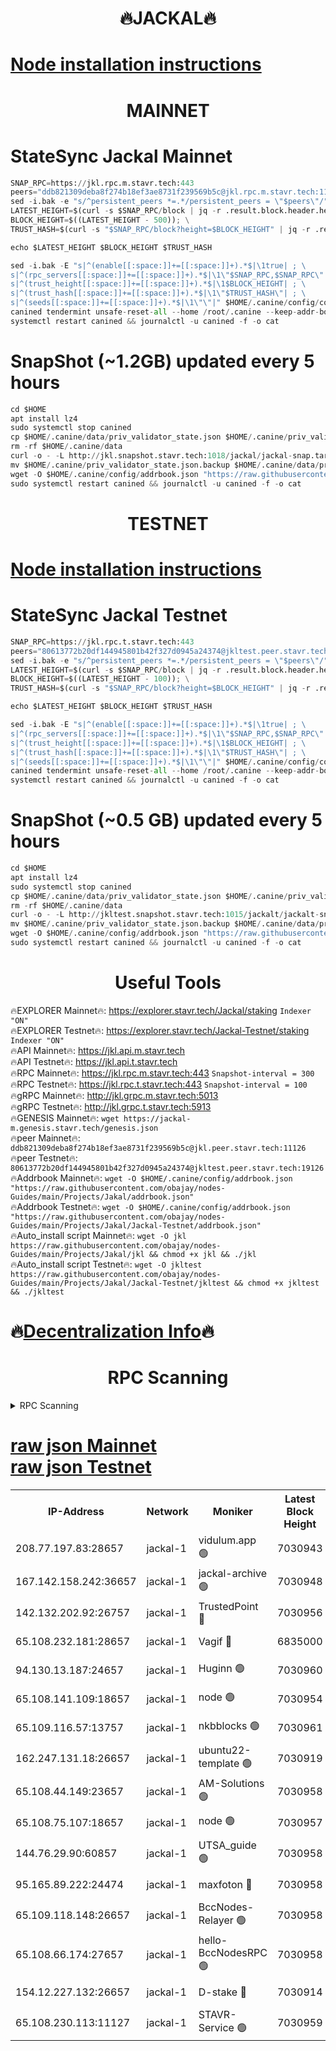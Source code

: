 <h1 align="center"> 🔥JACKAL🔥</h1>

[Node installation instructions](https://github.com/obajay/nodes-Guides/tree/main/Projects/Jakal)
=

<h1 align="center"> MAINNET</h1>

# StateSync Jackal Mainnet
```python
SNAP_RPC=https://jkl.rpc.m.stavr.tech:443
peers="ddb821309deba8f274b18ef3ae8731f239569b5c@jkl.rpc.m.stavr.tech:11126"
sed -i.bak -e "s/^persistent_peers *=.*/persistent_peers = \"$peers\"/" $HOME/.canine/config/config.toml
LATEST_HEIGHT=$(curl -s $SNAP_RPC/block | jq -r .result.block.header.height); \
BLOCK_HEIGHT=$((LATEST_HEIGHT - 500)); \
TRUST_HASH=$(curl -s "$SNAP_RPC/block?height=$BLOCK_HEIGHT" | jq -r .result.block_id.hash)

echo $LATEST_HEIGHT $BLOCK_HEIGHT $TRUST_HASH

sed -i.bak -E "s|^(enable[[:space:]]+=[[:space:]]+).*$|\1true| ; \
s|^(rpc_servers[[:space:]]+=[[:space:]]+).*$|\1\"$SNAP_RPC,$SNAP_RPC\"| ; \
s|^(trust_height[[:space:]]+=[[:space:]]+).*$|\1$BLOCK_HEIGHT| ; \
s|^(trust_hash[[:space:]]+=[[:space:]]+).*$|\1\"$TRUST_HASH\"| ; \
s|^(seeds[[:space:]]+=[[:space:]]+).*$|\1\"\"|" $HOME/.canine/config/config.toml
canined tendermint unsafe-reset-all --home /root/.canine --keep-addr-book
systemctl restart canined && journalctl -u canined -f -o cat
```
# SnapShot (~1.2GB) updated every 5 hours
```python
cd $HOME
apt install lz4
sudo systemctl stop canined
cp $HOME/.canine/data/priv_validator_state.json $HOME/.canine/priv_validator_state.json.backup
rm -rf $HOME/.canine/data
curl -o - -L http://jkl.snapshot.stavr.tech:1018/jackal/jackal-snap.tar.lz4 | lz4 -c -d - | tar -x -C $HOME/.canine --strip-components 2
mv $HOME/.canine/priv_validator_state.json.backup $HOME/.canine/data/priv_validator_state.json
wget -O $HOME/.canine/config/addrbook.json "https://raw.githubusercontent.com/obajay/nodes-Guides/main/Projects/Jakal/addrbook.json"
sudo systemctl restart canined && journalctl -u canined -f -o cat
```

<h1 align="center"> TESTNET</h1>

[Node installation instructions](https://github.com/obajay/nodes-Guides/tree/main/Projects/Jakal/Jackal-Testnet)
=

# StateSync Jackal Testnet
```python
SNAP_RPC=https://jkl.rpc.t.stavr.tech:443
peers="80613772b20df144945801b42f327d0945a24374@jkltest.peer.stavr.tech:19126"
sed -i.bak -e "s/^persistent_peers *=.*/persistent_peers = \"$peers\"/" $HOME/.canine/config/config.toml
LATEST_HEIGHT=$(curl -s $SNAP_RPC/block | jq -r .result.block.header.height); \
BLOCK_HEIGHT=$((LATEST_HEIGHT - 100)); \
TRUST_HASH=$(curl -s "$SNAP_RPC/block?height=$BLOCK_HEIGHT" | jq -r .result.block_id.hash)

echo $LATEST_HEIGHT $BLOCK_HEIGHT $TRUST_HASH

sed -i.bak -E "s|^(enable[[:space:]]+=[[:space:]]+).*$|\1true| ; \
s|^(rpc_servers[[:space:]]+=[[:space:]]+).*$|\1\"$SNAP_RPC,$SNAP_RPC\"| ; \
s|^(trust_height[[:space:]]+=[[:space:]]+).*$|\1$BLOCK_HEIGHT| ; \
s|^(trust_hash[[:space:]]+=[[:space:]]+).*$|\1\"$TRUST_HASH\"| ; \
s|^(seeds[[:space:]]+=[[:space:]]+).*$|\1\"\"|" $HOME/.canine/config/config.toml
canined tendermint unsafe-reset-all --home /root/.canine --keep-addr-book
systemctl restart canined && journalctl -u canined -f -o cat
```
# SnapShot (~0.5 GB) updated every 5 hours
```python
cd $HOME
apt install lz4
sudo systemctl stop canined
cp $HOME/.canine/data/priv_validator_state.json $HOME/.canine/priv_validator_state.json.backup
rm -rf $HOME/.canine/data
curl -o - -L http://jkltest.snapshot.stavr.tech:1015/jackalt/jackalt-snap.tar.lz4 | lz4 -c -d - | tar -x -C $HOME/.canine --strip-components 2
mv $HOME/.canine/priv_validator_state.json.backup $HOME/.canine/data/priv_validator_state.json
wget -O $HOME/.canine/config/addrbook.json "https://raw.githubusercontent.com/obajay/nodes-Guides/main/Projects/Jakal/Jackal-Testnet/addrbook.json"
sudo systemctl restart canined && journalctl -u canined -f -o cat
```

 <h1 align="center"> Useful Tools</h1>

🔥EXPLORER Mainnet🔥:      https://explorer.stavr.tech/Jackal/staking		        `Indexer "ON"` \
🔥EXPLORER Testnet🔥:      https://explorer.stavr.tech/Jackal-Testnet/staking     `Indexer "ON"` \
🔥API Mainnet🔥: 			 		 https://jkl.api.m.stavr.tech \
🔥API Testnet🔥: 			 		 https://jkl.api.t.stavr.tech \
🔥RPC Mainnet🔥:           https://jkl.rpc.m.stavr.tech:443              `Snapshot-interval = 300` \
🔥RPC Testnet🔥:           https://jkl.rpc.t.stavr.tech:443              `Snapshot-interval = 100` \
🔥gRPC Mainnet🔥:          http://jkl.grpc.m.stavr.tech:5013 \
🔥gRPC Testnet🔥:          http://jkl.grpc.t.stavr.tech:5913 \
🔥GENESIS Mainnet🔥:    `wget https://jackal-m.genesis.stavr.tech/genesis.json` \
🔥peer Mainnet🔥:					 `ddb821309deba8f274b18ef3ae8731f239569b5c@jkl.peer.stavr.tech:11126` \
🔥peer Testnet🔥:					 `80613772b20df144945801b42f327d0945a24374@jkltest.peer.stavr.tech:19126` \
🔥Addrbook Mainnet🔥:    ```wget -O $HOME/.canine/config/addrbook.json "https://raw.githubusercontent.com/obajay/nodes-Guides/main/Projects/Jakal/addrbook.json"``` \
🔥Addrbook Testnet🔥:    ```wget -O $HOME/.canine/config/addrbook.json "https://raw.githubusercontent.com/obajay/nodes-Guides/main/Projects/Jakal/Jackal-Testnet/addrbook.json"``` \
🔥Auto_install script Mainnet🔥: ```wget -O jkl https://raw.githubusercontent.com/obajay/nodes-Guides/main/Projects/Jakal/jkl && chmod +x jkl && ./jkl``` \
🔥Auto_install script Testnet🔥: ```wget -O jkltest https://raw.githubusercontent.com/obajay/nodes-Guides/main/Projects/Jakal/Jackal-Testnet/jkltest && chmod +x jkltest && ./jkltest```

🔥[Decentralization Info](https://github.com/obajay/StateSync-snapshots/tree/main/Projects/Jackal/Decentralization)🔥
=

<h1 align="center"> RPC Scanning</h1>

<details>
<summary>RPC Scanning</summary>

<h2 align="center"> We scan nodes in real time every 4 hours. And we provide the final result of RPC endpoints.
We cannot influence the operation of these nodes in any way. </h2>


```python
If Voting Power is higher than 0 --> then the Node is a validator of the network and may be subject to attack and be a potential threat to the chain.
```
```python
We marked such validators with a red symbol
```

</details>

[raw json Mainnet](https://rpc-check.jaclalm.stavr.tech/jaclalm/rpc-jaclalm-result.json) \
[raw json Testnet](https://github.com/obajay/StateSync-snapshots/tree/main/Projects/Jackal/Rpc-Check-Testnet)
=

<table><tr><th>IP-Address</th><th>Network</th><th>Moniker</th><th>Latest Block Height</th><th>Earliest Block Height</th><th>Catching Up</th><th>Tx Index</th><th>Voting Power</th><th>Scan Time</th></tr><tr><td>208.77.197.83:28657</td><td>jackal-1</td><td>vidulum.app 🟢</td><td>7030943</td><td>0</td><td>False</td><td>on</td><td>0</td><td>2024-03-26T17:07:04.293012555UTC</td></tr><tr><td>167.142.158.242:36657</td><td>jackal-1</td><td>jackal-archive 🟢</td><td>7030948</td><td>2770293</td><td>False</td><td>on</td><td>0</td><td>2024-03-26T17:07:07.064236041UTC</td></tr><tr><td>142.132.202.92:26757</td><td>jackal-1</td><td>TrustedPoint 🔴</td><td>7030956</td><td>6129401</td><td>False</td><td>on</td><td>298059</td><td>2024-03-26T17:06:14.563008901UTC</td></tr><tr><td>65.108.232.181:28657</td><td>jackal-1</td><td>Vagif 🔴</td><td>6835000</td><td>6462201</td><td>False</td><td>off</td><td>60003</td><td>2024-03-26T17:06:50.134180962UTC</td></tr><tr><td>94.130.13.187:24657</td><td>jackal-1</td><td>Huginn 🟢</td><td>7030960</td><td>6707772</td><td>False</td><td>on</td><td>0</td><td>2024-03-26T17:07:11.359014297UTC</td></tr><tr><td>65.108.141.109:18657</td><td>jackal-1</td><td>node 🟢</td><td>7030954</td><td>6773189</td><td>False</td><td>on</td><td>0</td><td>2024-03-26T17:06:02.137400974UTC</td></tr><tr><td>65.109.116.57:13757</td><td>jackal-1</td><td>nkbblocks 🟢</td><td>7030961</td><td>6785001</td><td>False</td><td>on</td><td>0</td><td>2024-03-26T17:07:15.711425010UTC</td></tr><tr><td>162.247.131.18:26657</td><td>jackal-1</td><td>ubuntu22-template 🟢</td><td>7030919</td><td>6836503</td><td>False</td><td>off</td><td>0</td><td>2024-03-26T17:06:27.528331790UTC</td></tr><tr><td>65.108.44.149:23657</td><td>jackal-1</td><td>AM-Solutions 🟢</td><td>7030958</td><td>6891001</td><td>False</td><td>on</td><td>0</td><td>2024-03-26T17:06:55.044152494UTC</td></tr><tr><td>65.108.75.107:18657</td><td>jackal-1</td><td>node 🟢</td><td>7030957</td><td>6891691</td><td>False</td><td>on</td><td>0</td><td>2024-03-26T17:06:29.907287658UTC</td></tr><tr><td>144.76.29.90:60857</td><td>jackal-1</td><td>UTSA_guide 🟢</td><td>7030958</td><td>6902855</td><td>False</td><td>on</td><td>0</td><td>2024-03-26T17:06:45.417496210UTC</td></tr><tr><td>95.165.89.222:24474</td><td>jackal-1</td><td>maxfoton 🔴</td><td>7030958</td><td>6930957</td><td>False</td><td>off</td><td>117959</td><td>2024-03-26T17:06:50.605768204UTC</td></tr><tr><td>65.109.118.148:26657</td><td>jackal-1</td><td>BccNodes-Relayer 🟢</td><td>7030958</td><td>7005401</td><td>False</td><td>on</td><td>0</td><td>2024-03-26T17:06:43.153117029UTC</td></tr><tr><td>65.108.66.174:27657</td><td>jackal-1</td><td>hello-BccNodesRPC 🟢</td><td>7030958</td><td>7005401</td><td>False</td><td>on</td><td>0</td><td>2024-03-26T17:06:45.706930650UTC</td></tr><tr><td>154.12.227.132:26657</td><td>jackal-1</td><td>D-stake 🔴</td><td>7030914</td><td>7013001</td><td>False</td><td>off</td><td>130248</td><td>2024-03-26T17:05:59.809293609UTC</td></tr><tr><td>65.108.230.113:11127</td><td>jackal-1</td><td>STAVR-Service 🟢</td><td>7030959</td><td>7030901</td><td>False</td><td>on</td><td>0</td><td>2024-03-26T17:06:57.386026455UTC</td></tr></table>
